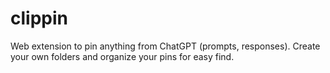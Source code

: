 # clippin
Web extension to pin anything from ChatGPT (prompts, responses). Create your own folders and organize your pins for easy find. 
